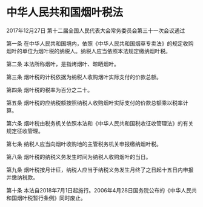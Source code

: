 # 中华人民共和国烟叶税法

2017年12月27日 第十二届全国人民代表大会常务委员会第三十一次会议通过

<!-- INFO END -->

第一条 在中华人民共和国境内，依照《中华人民共和国烟草专卖法》的规定收购烟叶的单位为烟叶税的纳税人。纳税人应当依照本法规定缴纳烟叶税。

第二条 本法所称烟叶，是指烤烟叶、晾晒烟叶。

第三条 烟叶税的计税依据为纳税人收购烟叶实际支付的价款总额。

第四条 烟叶税的税率为百分之二十。

第五条 烟叶税的应纳税额按照纳税人收购烟叶实际支付的价款总额乘以税率计算。

第六条 烟叶税由税务机关依照本法和《中华人民共和国税收征收管理法》的有关规定征收管理。

第七条 纳税人应当向烟叶收购地的主管税务机关申报缴纳烟叶税。

第八条 烟叶税的纳税义务发生时间为纳税人收购烟叶的当日。

第九条 烟叶税按月计征，纳税人应当于纳税义务发生月终了之日起十五日内申报并缴纳税款。

第十条 本法自2018年7月1日起施行。2006年4月28日国务院公布的《中华人民共和国烟叶税暂行条例》同时废止。

